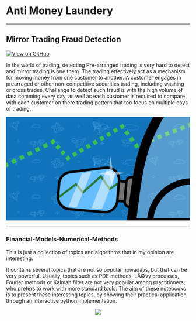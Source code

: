 # Anti Money Laundery
---
## Mirror Trading Fraud Detection

[![View on GitHub](https://img.shields.io/badge/GitHub-View_on_GitHub-blue?logo=GitHub)](https://github.com/karma9791/MirrorTradeDetection)


In the world of trading, detecting Pre-arranged trading is very hard to detect and mirror trading is one them.
The trading effectively act as a mechanism for moving money from one customer to another. 
A customer engages in prearraged or other non-competitive securities trading, including washing or cross trades.
Challange to detect such fraud is with the high volume of data comming every day, as well as each customer is required to compare with each customer on there trading pattern that too focus on multiple days of trading.

<center><img src="/assets/img/Mirror-Trading.png"/></center>

---
### Financial-Models-Numerical-Methods

This is just a collection of topics and algorithms that in my opinion are interesting.

It contains several topics that are not so popular nowadays, but that can be very powerful. Usually, topics such as PDE methods, LÃ©vy processes, Fourier methods or Kalman filter are not very popular among practitioners, who prefers to work with more standard tools.
The aim of these notebooks is to present these interesting topics, by showing their practical application through an interactive python implementation.

<center><img src="images/financial_modeling.jpg"/></center>
